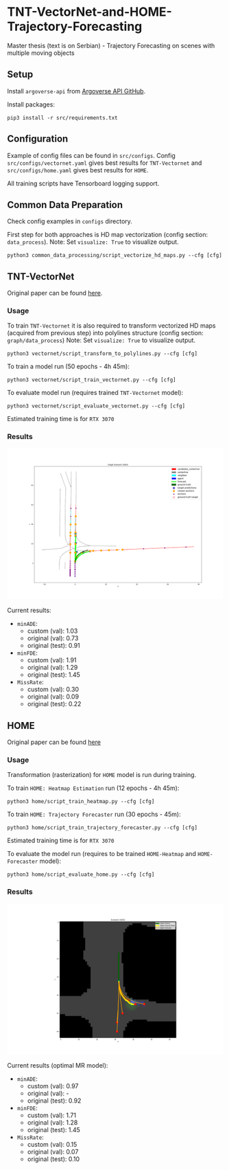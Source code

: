 # TNT-VectorNet-and-HOME-Trajectory-Forecasting

Master thesis (text is on Serbian) - Trajectory Forecasting on scenes with multiple moving objects

## Setup

Install `argoverse-api` from [Argoverse API GitHub](https://github.com/argoai/argoverse-api).

Install packages:

```
pip3 install -r src/requirements.txt
```

## Configuration

Example of config files can be found in `src/configs`. Config `src/configs/vectornet.yaml` gives best results for `TNT-Vectornet` and `src/configs/home.yaml` gives
best results for `HOME`. 

All training scripts have Tensorboard logging support.

## Common Data Preparation

Check config examples in `configs` directory.

First step for both approaches is HD map vectorization (config section: `data_process`). Note: Set `visualize: True` to visualize output.

```
python3 common_data_processing/script_vectorize_hd_maps.py --cfg [cfg]
```

## TNT-VectorNet

Original paper can be found [here](https://arxiv.org/abs/2008.08294).

### Usage

To train `TNT-Vectornet` it is also required to transform vectorized HD maps (acquired from previous step) into polylines structure (config section: `graph/data_process`)
Note: Set `visualize: True` to visualize output.

```
python3 vectornet/script_transform_to_polylines.py --cfg [cfg]
```

To train a model run (50 epochs - 4h 45m):

```
python3 vectornet/script_train_vectornet.py --cfg [cfg]
```

To evaluate model run (requires trained `TNT-Vectornet` model):

```
python3 vectornet/script_evaluate_vectornet.py --cfg [cfg]
```

Estimated training time is for `RTX 3070`

### Results

![vectornet-example](https://github.com/Robotmurlock/TNT-VectorNet-and-HOME-Trajectory-Forecasting/blob/main/thesis/images/result_MIA_10454.png)

Current results:

- `minADE`: 
    - custom (val): 1.03
    - original (val): 0.73
    - original (test): 0.91
- `minFDE`:
    - custom (val): 1.91
    - original (val): 1.29
    - original (test): 1.45
- `MissRate`:
    - custom (val): 0.30
    - original (val): 0.09
    - original (test): 0.22

## HOME

Original paper can be found [here](https://arxiv.org/abs/2105.10968)

### Usage
Transformation (rasterization) for `HOME` model is run during training.

To train `HOME: Heatmap Estimation` run (12 epochs - 4h 45m):

```
python3 home/script_train_heatmap.py --cfg [cfg]
```

To train `HOME: Trajectory Forecaster` run (30 epochs - 45m):

```
python3 home/script_train_trajectory_forecaster.py --cfg [cfg]
```

Estimated training time is for `RTX 3070`

To evaluate the model run (requires to be trained `HOME-Heatmap` and `HOME-Forecaster` model):

```
python3 home/script_evaluate_home.py --cfg [cfg]
```

### Results

![vectornet-example](https://github.com/Robotmurlock/TNT-VectorNet-and-HOME-Trajectory-Forecasting/blob/main/thesis/images/home_MIA_10454.png)

Current results (optimal MR model):

- `minADE`: 
    - custom (val): 0.97
    - original (val): -
    - original (test): 0.92
- `minFDE`:
    - custom (val): 1.71
    - original (val): 1.28
    - original (test): 1.45
- `MissRate`:
    - custom (val): 0.15
    - original (val): 0.07
    - original (test): 0.10